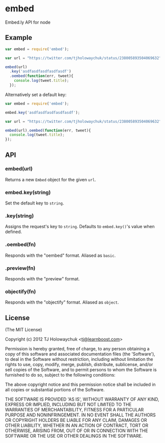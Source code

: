 
# embed

  Embed.ly API for node

## Example

```js
var embed = require('embed');

var url = "https://twitter.com/tjholowaychuk/status/238005893504069632";

embed(url)
  .key('asdfasdfasdfasdfasdf')
  .oembed(function(err, tweet){
    console.log(tweet.title);
  });
```

Alternatively set a default key:

```js
var embed = require('embed');

embed.key('asdfasdfasdfasdfasdf');

var url = "https://twitter.com/tjholowaychuk/status/238005893504069632";

embed(url).oembed(function(err, tweet){
  console.log(tweet.title);
});
```

## API

### embed(url)

  Returns a new `Embed` object for the given `url`.

### embed.key(string)

  Set the default key to `string`.

### .key(string)

  Assigns the request's key to `string`. Defaults to `embed.key()`'s 
  value when defined.

### .oembed(fn)

  Responds with the "oembed" format. Aliased as `basic`.

### .preview(fn)

  Responds with the "preview" format.

### objectify(fn)

  Responds with the "objectify" format. Aliased as `object`.

## License 

(The MIT License)

Copyright (c) 2012 TJ Holowaychuk &lt;tj@learnboost.com&gt;

Permission is hereby granted, free of charge, to any person obtaining
a copy of this software and associated documentation files (the
'Software'), to deal in the Software without restriction, including
without limitation the rights to use, copy, modify, merge, publish,
distribute, sublicense, and/or sell copies of the Software, and to
permit persons to whom the Software is furnished to do so, subject to
the following conditions:

The above copyright notice and this permission notice shall be
included in all copies or substantial portions of the Software.

THE SOFTWARE IS PROVIDED 'AS IS', WITHOUT WARRANTY OF ANY KIND,
EXPRESS OR IMPLIED, INCLUDING BUT NOT LIMITED TO THE WARRANTIES OF
MERCHANTABILITY, FITNESS FOR A PARTICULAR PURPOSE AND NONINFRINGEMENT.
IN NO EVENT SHALL THE AUTHORS OR COPYRIGHT HOLDERS BE LIABLE FOR ANY
CLAIM, DAMAGES OR OTHER LIABILITY, WHETHER IN AN ACTION OF CONTRACT,
TORT OR OTHERWISE, ARISING FROM, OUT OF OR IN CONNECTION WITH THE
SOFTWARE OR THE USE OR OTHER DEALINGS IN THE SOFTWARE.